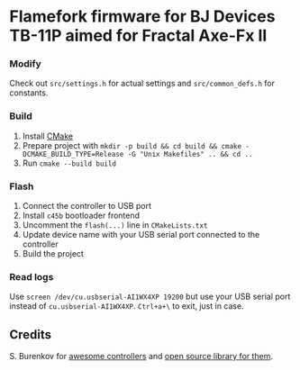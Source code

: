 # Flamefork firmware for BJ Devices TB-11P aimed for Fractal Axe-Fx II

### Modify

Check out `src/settings.h` for actual settings and `src/common_defs.h` for constants.

### Build

1. Install [CMake](https://cmake.org)
2. Prepare project with `mkdir -p build && cd build && cmake -DCMAKE_BUILD_TYPE=Release -G "Unix Makefiles" .. && cd ..`
3. Run `cmake --build build`

### Flash

1. Connect the controller to USB port
2. Install `c45b` bootloader frontend
3. Uncomment the `flash(...)` line in `CMakeLists.txt`
4. Update device name with your USB serial port connected to the controller
5. Build the project

### Read logs

Use `screen /dev/cu.usbserial-AI1WX4XP 19200` but use your USB serial port
instead of `cu.usbserial-AI1WX4XP`. `Ctrl+a+\` to exit, just in case.

## Credits

S. Burenkov for [awesome controllers](http://bjdevices.com/) and 
[open source library for them](https://github.com/BurenkovS/bjdevlib).
